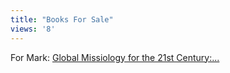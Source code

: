 ```yaml
---
title: "Books For Sale"
views: '8'
---
```

<p>For Mark: <a HREF="https://www.amazon.ca/exec/obidos/ASIN/0801022592/farawsoclos0a-20">Global Missiology for the 21st Century:...</a></p>
